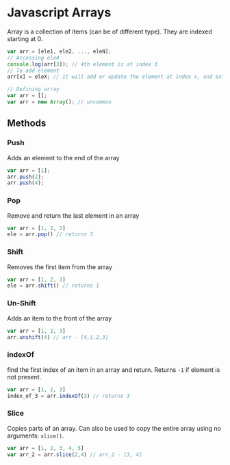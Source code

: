 # Javascript Arrays

Array is a collection of items (can be of different type). They are indexed starting at 0.

```js
var arr = [ele1, ele2, ..., eleN];
// Accessing ele4
console.log(arr[3]); // 4th element is at index 3
// To add element
arr[x] = eleX; // it will add or update the element at index x, and extend the size of the array if required.

// Defining array
var arr = [];
var arr = new Array(); // uncommon
```

## Methods

### Push

Adds an element to the end of the array

```js
var arr = [1];
arr.push(2);
arr.push(4);
```

### Pop

Remove and return the last element in an array

```js
var arr = [1, 2, 3]
ele = arr.pop() // returns 3
```

### Shift

Removes the first item from the array

```js
var arr = [1, 2, 3]
ele = arr.shift() // returns 1
```

### Un-Shift

Adds an item to the front of the array

```js
var arr = [1, 2, 3]
arr.unshift(4) // arr - [4,1,2,3]
```

### indexOf

find the  first index of an item in an array and return. Returns `-1` if element is not present.

```js
var arr = [1, 2, 3]
index_of_3 = arr.indexOf(3) // returns 3
```

### Slice

Copies parts of an array. Can also be used to copy the entire array using no arguments: `slice()`.

```js
var arr = [1, 2, 3, 4, 5]
var arr_2 = arr.slice(2,4) // arr_2 - [3, 4]
```

